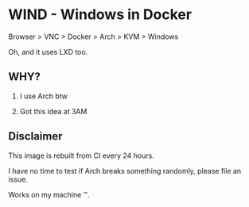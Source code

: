# WIND - Windows in Docker

Browser > VNC > Docker > Arch > KVM > Windows

Oh, and it uses LXD too.

## WHY?

1) I use Arch btw

2) Got this idea at 3AM

## Disclaimer

This image is rebuilt from CI every 24 hours.

I have no time to test if Arch breaks something randomly, please file an issue.

Works on my machine ™.

